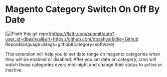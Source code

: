 Magento Category Switch On Off By Date
=======================================

[![Flattr this git repo](http://api.flattr.com/button/flattr-badge-large.png)](https://flattr.com/submit/auto?user_id=dbashyal&url=https://github.com/dbashyal&title=Github Repos&language=&tags=github&category=software)

This extension will help you to set date range on magento categories when they will be enabled or disabled. After you set date on category, cron will watch those categories every mid-night and change their status to active or inactive.